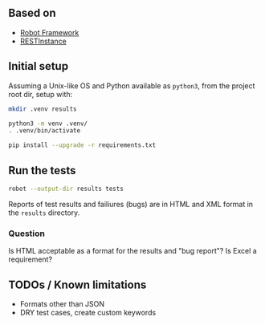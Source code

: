 ## Based on
* [Robot Framework](https://robotframework.org/)
* [RESTInstance](https://github.com/asyrjasalo/RESTinstance)

## Initial setup
Assuming a Unix-like OS and Python available as `python3`, from the project root dir, setup with:
```bash
mkdir .venv results

python3 -m venv .venv/
. .venv/bin/activate

pip install --upgrade -r requirements.txt
```

## Run the tests
```bash
robot --output-dir results tests
```

Reports of test results and failiures (bugs) are in HTML and XML format in the `results` directory.

### Question
Is HTML acceptable as a format for the results and "bug report"? Is Excel a requirement?

## TODOs / Known limitations
* Formats other than JSON
* DRY test cases, create custom keywords

